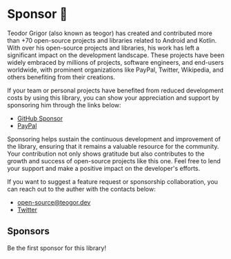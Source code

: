 # Sponsor 🩷

Teodor Grigor (also known as teogor) has created and contributed more than +70 open-source projects
and libraries related to Android and Kotlin. With over his open-source projects and libraries, his
work has left a significant impact on the development landscape. These projects have been widely embraced
by millions of projects, software engineers, and end-users worldwide, with prominent organizations like
PayPal, Twitter, Wikipedia, and others benefiting from their creations.

If your team or personal projects have benefited from reduced development costs by using this library,
you can show your appreciation and support by sponsoring him through the links below:

- [GitHub Sponsor](https://github.com/sponsors/teogor)
- [PayPal](https://www.paypal.com/paypalme/teogor)

Sponsoring helps sustain the continuous development and improvement of the library, ensuring that it remains
a valuable resource for the community. Your contribution not only shows gratitude but also contributes to the
growth and success of open-source projects like this one. Feel free to lend your support and make a positive
impact on the developer's efforts.

If you want to suggest a feature request or sponsorship collaboration, you can reach out to the auther with
the contacts below:

- [open-source@teogor.dev](mailto:open-source@teogor.dev)
- [Twitter](https://twitter.com/teogor)

## Sponsors

Be the first sponsor for this library!
